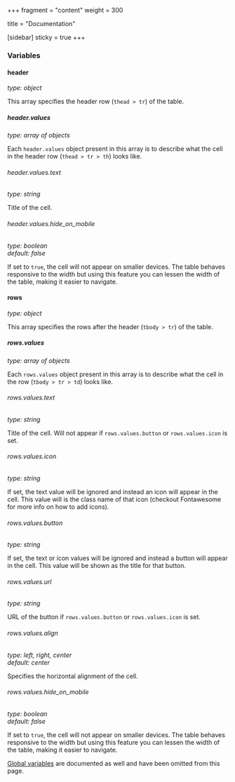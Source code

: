 +++
fragment = "content"
weight = 300

title = "Documentation"

[sidebar]
  sticky = true
+++

### Variables

#### header
*type: object*

This array specifies the header row (`thead > tr`) of the table.

##### header.values
*type: array of objects*

Each `header.values` object present in this array is to describe what the cell in the header row (`thead > tr > th`) looks like.

###### header.values.text
*type: string*

Title of the cell.

###### header.values.hide_on_mobile
*type: boolean*  
*default: false*

If set to `true`, the cell will not appear on smaller devices. The table behaves responsive to the width but using this feature you can lessen the width of the table, making it easier to navigate.

#### rows
*type: object*

This array specifies the rows after the header (`tbody > tr`) of the table.

##### rows.values
*type: array of objects*

Each `rows.values` object present in this array is to describe what the cell in the row (`tbody > tr > td`) looks like.

###### rows.values.text
*type: string*

Title of the cell. Will not appear if `rows.values.button` or `rows.values.icon` is set.

###### rows.values.icon
*type: string*

If set, the text value will be ignored and instead an icon will appear in the cell. This value will is the class name of that icon (checkout Fontawesome for more info on how to add icons).

###### rows.values.button
*type: string*

If set, the text or icon values will be ignored and instead a button will appear in the cell. This value will be shown as the title for that button.

###### rows.values.url
*type: string*

URL of the button if `rows.values.button` or `rows.values.icon` is set.

###### rows.values.align
*type: left, right, center*  
*default: center*

Specifies the horizontal alignment of the cell.

###### rows.values.hide_on_mobile
*type: boolean*  
*default: false*

If set to `true`, the cell will not appear on smaller devices. The table behaves responsive to the width but using this feature you can lessen the width of the table, making it easier to navigate.

[Global variables](/docs/global-variables) are documented as well and have been omitted from this page.
